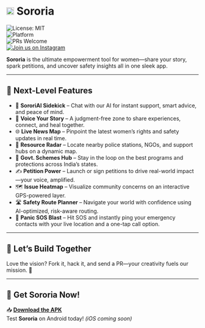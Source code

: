 # <img src="assets/images/logo2.png" alt="Sororia Logo" width="20"> Sororia

![License: MIT](https://img.shields.io/badge/License-MIT-purple.svg)  
![Platform](https://img.shields.io/badge/Platform-Android-blue.svg)  
![PRs Welcome](https://img.shields.io/badge/PRs-welcome-brightgreen.svg)  
[![Join us on Instagram](https://img.shields.io/badge/Follow-@soror.ia-E4405F?style=for-the-badge&logo=instagram&logoColor=white)](https://www.instagram.com/soror.ia?igsh=djRkYWJoZjlxNzF0)

**Sororia** is the ultimate empowerment tool for women—share your story, spark petitions, and uncover safety insights all in one sleek app.

---

## 🚀 Next-Level Features

- 🤖 **SororiAI Sidekick** – Chat with our AI for instant support, smart advice, and peace of mind.  
- 💬 **Voice Your Story** – A judgment-free zone to share experiences, connect, and heal together.  
- 🌐 **Live News Map** – Pinpoint the latest women’s rights and safety updates in real time.  
- 📍 **Resource Radar** – Locate nearby police stations, NGOs, and support hubs on a dynamic map.  
- 📜 **Govt. Schemes Hub** – Stay in the loop on the best programs and protections across India’s states.  
- ✍️ **Petition Power** – Launch or sign petitions to drive real-world impact—your voice, amplified.  
- 🗺️ **Issue Heatmap** – Visualize community concerns on an interactive GPS-powered layer.  
- 🛣️ **Safety Route Planner** – Navigate your world with confidence using AI-optimized, risk-aware routing.  
- 🚨 **Panic SOS Blast** – Hit SOS and instantly ping your emergency contacts with your live location and a one-tap call option.

---

## 🤝 Let’s Build Together

Love the vision? Fork it, hack it, and send a PR—your creativity fuels our mission. 💪

---

## 📱 Get Sororia Now!

📥 **[Download the APK](https://drive.google.com/file/d/1GqR7grncvl9tcI-oOLbeQg9s_7ZwbPJt/view?usp=sharing)**  
Test **Sororia** on Android today! *(iOS coming soon)*  
